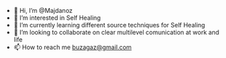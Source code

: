 - 👋 Hi, I’m @Majdanoz
- 👀 I’m interested in Self Healing
- 🌱 I’m currently learning different source techniques for Self Healing
- 💞️ I’m looking to collaborate on clear multilevel comunication at work and life
- 📫 How to reach me buzagaz@gmail.com

<!---
Majdanoz/Majdanoz is a ✨ special ✨ repository because its `README.md` (this file) appears on your GitHub profile.
You can click the Preview link to take a look at your changes.
--->
